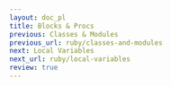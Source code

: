 ```yaml
---
layout: doc_pl
title: Blocks & Procs
previous: Classes & Modules
previous_url: ruby/classes-and-modules
next: Local Variables
next_url: ruby/local-variables
review: true
---
```

